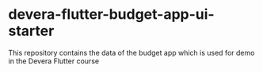 # devera-flutter-budget-app-ui-starter
This repository contains the data of the budget app which is used for demo in the Devera Flutter course
